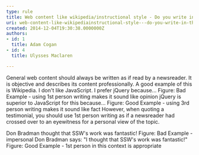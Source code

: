 ```yaml
---
type: rule
title: Web content like wikipedia/instructional style - Do you write in the newsreader and eyewitness style?
uri: web-content-like-wikipediainstructional-style---do-you-write-in-the-newsreader-and-eyewitness-style
created: 2014-12-04T19:30:38.0000000Z
authors:
- id: 1
  title: Adam Cogan
- id: 4
  title: Ulysses Maclaren

---
```


​General web content should always be written as if read by a newsreader. It is objective and describes its content professionally. A good example of this is Wikipedia.​​ 
I don't like JavaScript. I prefer jQuery because...
Figure: Bad Example - using 1st person writing makes it sound like opinion
jQuery is superior to JavaScript for this because...
Figure: Good Example - using 3rd person writing makes it sound like fact
However, when quoting a testimonial, you should use 1st person writing as if a newsreader had crossed over to an eye​witness for a personal view of the topic.

Don Bradman thought that SSW's work was fantastic!
Figure: Bad Example - impersonal
Don Bradman says: "I thought that SSW's work was fantastic!"
Figure: Good Example - 1st person in this context is appropriate​​
